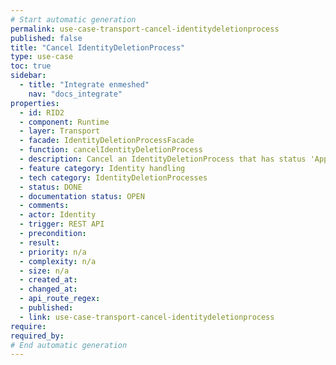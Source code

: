 ```yaml
---
# Start automatic generation
permalink: use-case-transport-cancel-identitydeletionprocess
published: false
title: "Cancel IdentityDeletionProcess"
type: use-case
toc: true
sidebar:
  - title: "Integrate enmeshed"
    nav: "docs_integrate"
properties:
  - id: RID2
  - component: Runtime
  - layer: Transport
  - facade: IdentityDeletionProcessFacade
  - function: cancelIdentityDeletionProcess
  - description: Cancel an IdentityDeletionProcess that has status 'Approved' within grace period
  - feature category: Identity handling
  - tech category: IdentityDeletionProcesses
  - status: DONE
  - documentation status: OPEN
  - comments:
  - actor: Identity
  - trigger: REST API
  - precondition:
  - result:
  - priority: n/a
  - complexity: n/a
  - size: n/a
  - created_at:
  - changed_at:
  - api_route_regex:
  - published:
  - link: use-case-transport-cancel-identitydeletionprocess
require:
required_by:
# End automatic generation
---
```

